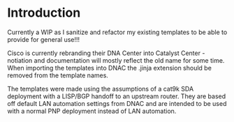 # Introduction
Currently a WIP as I sanitize and refactor my existing templates to be able to provide for general use!!!

Cisco is currently rebranding their DNA Center into Catalyst Center - notiation and documentation will mostly reflect the old name for some time. When importing the templates into DNAC the .jinja extension should be removed from the template names.

The templates were made using the assumptions of a cat9k SDA deployment with a LISP/BGP handoff to an upstream router. They are based off default LAN automation settings from DNAC and are intended to be used with a normal PNP deployment instead of LAN automation.